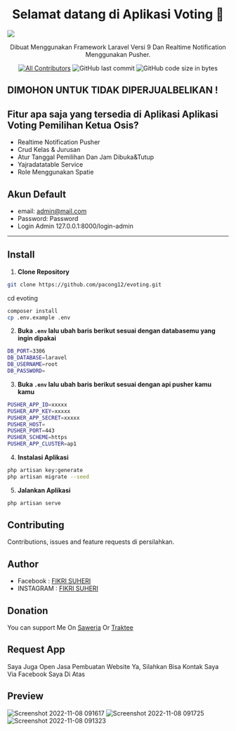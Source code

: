 <h1 align="center">Selamat datang di Aplikasi Voting  👋</h1>
<img src="https://user-images.githubusercontent.com/61069138/200459674-928d1bfc-a291-4c06-a343-0b964c04c64b.png" >


<p align="center">Dibuat Menggunakan Framework Laravel Versi 9 Dan Realtime Notification Menggunakan Pusher.</p>
<div align="center">

[![All Contributors](https://img.shields.io/github/contributors/fikrisuheri/-laravel-9-evoting-pemilihan-ketua-osis)](https://github.com/fikrisuheri/-laravel-9-evoting-pemilihan-ketua-osis/graphs/contributors)
![GitHub last commit](https://img.shields.io/github/last-commit/fikrisuheri/-laravel-9-evoting-pemilihan-ketua-osis.svg)
![GitHub code size in bytes](https://img.shields.io/github/languages/code-size/fikrisuheri/-laravel-9-evoting-pemilihan-ketua-osis)
</div>

## DIMOHON UNTUK TIDAK DIPERJUALBELIKAN !

## Fitur apa saja yang tersedia di Aplikasi Aplikasi Voting Pemilihan Ketua Osis?

- Realtime Notification Pusher
- Crud Kelas & Jurusan
- Atur Tanggal Pemilihan Dan Jam Dibuka&Tutup
- Yajradatatable Service
- Role Menggunakan Spatie


## Akun Default

- email: admin@mail.com
- Password: Password
- Login Admin 127.0.0.1:8000/login-admin
---

## Install

1. **Clone Repository**

```bash
git clone https://github.com/pacong12/evoting.git
```
cd evoting

```bash
composer install
cp .env.example .env
```

2. **Buka `.env` lalu ubah baris berikut sesuai dengan databasemu yang ingin dipakai**

```bash
DB_PORT=3306
DB_DATABASE=laravel
DB_USERNAME=root
DB_PASSWORD=
```

3. **Buka `.env` lalu ubah baris berikut sesuai dengan api pusher kamu kamu**

```bash
PUSHER_APP_ID=xxxxx
PUSHER_APP_KEY=xxxxx
PUSHER_APP_SECRET=xxxxx
PUSHER_HOST=
PUSHER_PORT=443
PUSHER_SCHEME=https
PUSHER_APP_CLUSTER=ap1
```


4. **Instalasi Aplikasi**

```bash
php artisan key:generate
php artisan migrate --seed
```

5. **Jalankan Aplikasi**

```bash
php artisan serve
```


## Contributing

Contributions, issues and feature requests di persilahkan.


## Author

- Facebook : <a href="https://web.facebook.com/ahmad.ari.9847/"> FIKRI SUHERI</a>
- INSTAGRAM : <a href="https://www.instagram.com/fikrisuheri__"> FIKRI SUHERI</a>

## Donation

You can support Me On [Saweria](https://saweria.co/fikrisuheri) Or [Traktee](https://trakteer.id/fikri-suheri)

## Request App
Saya Juga Open Jasa Pembuatan Website Ya, Silahkan Bisa Kontak Saya Via Facebook Saya Di Atas

## Preview

![Screenshot 2022-11-08 091617](https://user-images.githubusercontent.com/61069138/200460242-f67d1e6c-f963-4239-ae6f-f4c43bcdd006.png)
![Screenshot 2022-11-08 091725](https://user-images.githubusercontent.com/61069138/200460249-771bdd9d-2441-4f1f-b942-5e5081b3c554.png)
![Screenshot 2022-11-08 091323](https://user-images.githubusercontent.com/61069138/200460252-5ad6418a-08f3-455b-add9-9f90bb9bae28.png)

